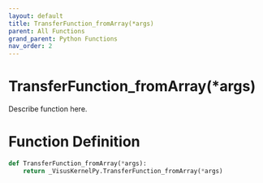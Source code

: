 ```yaml
---
layout: default
title: TransferFunction_fromArray(*args)
parent: All Functions
grand_parent: Python Functions
nav_order: 2
---
```


# TransferFunction_fromArray(*args)

Describe function here.

# Function Definition

```python
def TransferFunction_fromArray(*args):
    return _VisusKernelPy.TransferFunction_fromArray(*args)
```